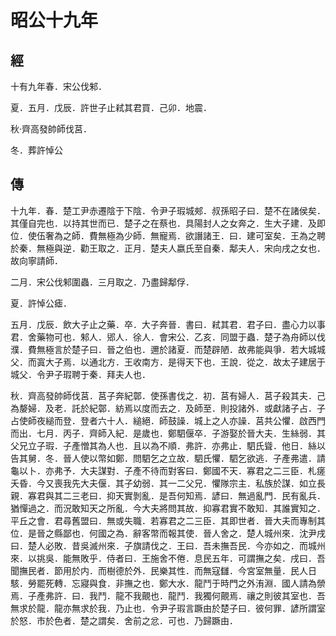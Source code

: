 # 昭公十九年
## 經

十有九年春．宋公伐邾．

夏．五月．戊辰．許世子止弒其君買．己卯．地震．

秋‧齊高發帥師伐莒．

冬．葬許悼公

## 傳

十九年．春．楚工尹赤遷陰于下陰．令尹子瑕城郟．叔孫昭子曰．楚不在諸侯矣．其僅自完也．以持其世而已．楚子之在蔡也．具陽封人之女奔之．生大子建．及即位．使伍奢為之師．費無極為少師．無寵焉．欲譖諸王．曰．建可室矣．王為之聘於秦．無極與逆．勸王取之．正月．楚夫人嬴氏至自秦．鄅夫人．宋向戌之女也．故向寧請師．

二月．宋公伐邾圍蟲．三月取之．乃盡歸鄅俘．

夏．許悼公瘧．

五月．戊辰．飲大子止之藥．卒．大子奔晉．書曰．弒其君．君子曰．盡心力以事君．舍藥物可也．邾人．郳人．徐人．會宋公．乙亥．同盟于蟲．楚子為舟師以伐濮．費無極言於楚子曰．晉之伯也．邇於諸夏．而楚辟陋．故弗能與爭．若大城城父．而寘大子焉．以通北方．王收南方．是得天下也．王說．從之．故太子建居于城父．令尹子瑕聘于秦．拜夫人也．

秋．齊高發帥師伐莒．莒子奔紀鄣．使孫書伐之．初．莒有婦人．莒子殺其夫．己為嫠婦．及老．託於紀鄣．紡焉以度而去之．及師至．則投諸外．或獻諸子占．子占使師夜縋而登．登者六十人．縋絕．師鼓譟．城上之人亦譟．莒共公懼．啟西門而出．七月．丙子．齊師入紀．是歲也．鄭駟偃卒．子游娶於晉大夫．生絲弱．其父兄立子瑕．子產憎其為人也．且以為不順．弗許．亦弗止．駟氏聳．他日．絲以告其舅．冬．晉人使以幣如鄭．問駟乞之立故．駟氏懼．駟乞欲逃．子產弗遣．請龜以卜．亦弗予．大夫謀對．子產不待而對客曰．鄭國不天．寡君之二三臣．札瘥夭昏．今又喪我先大夫偃．其子幼弱．其一二父兄．懼隊宗主．私族於謀．如立長親．寡君與其二三老曰．抑天實剝亂．是吾何知焉．諺曰．無過亂門．民有亂兵．猶憚過之．而況敢知天之所亂．今大夫將問其故．抑寡君實不敢知．其誰實知之．平丘之會．君尋舊盟曰．無或失職．若寡君之二三臣．其即世者．晉大夫而專制其位．是晉之縣鄙也．何國之為．辭客幣而報其使．晉人舍之．楚人城州來．沈尹戌曰．楚人必敗．昔吳滅州來．子旗請伐之．王曰．吾未撫吾民．今亦如之．而城州來．以挑吳．能無敗乎．侍者曰．王施舍不倦．息民五年．可謂撫之矣．戌曰．吾聞撫民者．節用於内．而樹德於外．民樂其性．而無寇讎．今宮室無量．民人日駭．勞罷死轉．忘寢與食．非撫之也．鄭大水．龍鬥于時門之外洧淵．國人請為禜焉．子產弗許．曰．我鬥．龍不我覿也．龍鬥．我獨何覿焉．禳之則彼其室也．吾無求於龍．龍亦無求於我．乃止也．令尹子瑕言蹶由於楚子曰．彼何罪．諺所謂室於怒．市於色者．楚之謂矣．舍前之忿．可也．乃歸蹶由．

